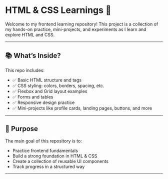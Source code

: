 # HTML & CSS Learnings 🚀

Welcome to my frontend learning repository! This project is a collection of my hands-on practice, mini-projects, and experiments as I learn and explore HTML and CSS.

---

## 📚 What’s Inside?

This repo includes:

- ✅ Basic HTML structure and tags
- ✅ CSS styling: colors, borders, spacing, etc.
- ✅ Flexbox and Grid layout examples
- ✅ Forms and tables
- ✅ Responsive design practice
- ✅ Mini-projects like profile cards, landing pages, buttons, and more

---

## 🎯 Purpose

The main goal of this repository is to:

- Practice frontend fundamentals
- Build a strong foundation in HTML & CSS
- Create a collection of reusable UI components
- Track progress in a structured way

---

